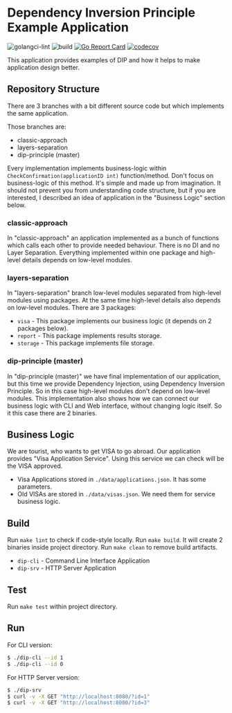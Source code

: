 # Dependency Inversion Principle Example Application

![golangci-lint](https://github.com/idexter/dip-visa-app/workflows/golangci-lint/badge.svg)
![build](https://github.com/idexter/dip-visa-app/workflows/build/badge.svg)
[![Go Report Card](https://goreportcard.com/badge/github.com/idexter/dip-visa-app)](https://goreportcard.com/report/github.com/idexter/dip-visa-app)
[![codecov](https://codecov.io/gh/idexter/dip-visa-app/branch/master/graph/badge.svg)](https://codecov.io/gh/idexter/dip-visa-app)

This application provides examples of DIP and how it helps to make application design better.

## Repository Structure

There are 3 branches with a bit different source code but which implements the same application.

Those branches are:
- classic-approach
- layers-separation
- dip-principle (master)

Every implementation implements business-logic within `CheckConfirmation(applicationID int)` function/method.
Don't focus on business-logic of this method. It's simple and made up from imagination. 
It should not prevent you from understanding code structure, but if you are interested, I described an idea
of application in the "Business Logic" section below.

### classic-approach

In "classic-approach" an application implemented as a bunch of functions which calls each other
to provide needed behaviour. There is no DI and no Layer Separation. Everything implemented
within one package and high-level details depends on low-level modules.

### layers-separation

In "layers-separation" branch low-level modules separated from high-level modules using packages.
At the same time high-level details also depends on low-level modules. There are 3 packages:
- `visa` - This package implements our business logic (it depends on 2 packages below).
- `report` - This package implements results storage.
- `storage` - This package implements file storage.

### dip-principle (master)

In "dip-principle (master)" we have final implementation of our application, but this time
we provide Dependency Injection, using Dependency Inversion Principle. So in this case
high-level modules don't depend on low-level modules.
This implementation also shows how we can connect our business logic with CLI and Web interface,
without changing logic itself. So it this case there are 2 binaries.

## Business Logic

We are tourist, who wants to get VISA to go abroad. 
Our application provides "Visa Application Service".
Using this service we can check will be the VISA approved.

- Visa Applications stored in `./data/applications.json`. It has some parameters.
- Old VISAs are stored in `./data/visas.json`. We need them for service business logic.

## Build

Run `make lint` to check if code-style locally.
Run `make build`. It will create 2 binaries inside project directory.
Run `make clean` to remove build artifacts.

- `dip-cli` - Command Line Interface Application
- `dip-srv` - HTTP Server Application

## Test

Run `make test` within project directory.

## Run

For CLI version:

```bash
$ ./dip-cli --id 1
$ ./dip-cli --id 0
```

For HTTP Server version:

```bash
$ ./dip-srv
$ curl -v -X GET "http://localhost:8080/?id=1"
$ curl -v -X GET "http://localhost:8080/?id=3"
```

